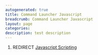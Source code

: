 ```yaml
---
autogenerated: true
title: Command Launcher Javascript
breadcrumb: Command Launcher Javascript
layout: page
categories: 
description: test description
---
```


1.  REDIRECT [Javascript Scripting](Javascript_Scripting )
